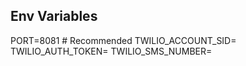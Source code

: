 ## Env Variables

PORT=8081 # Recommended
TWILIO_ACCOUNT_SID=<from twilio>
TWILIO_AUTH_TOKEN=<from twilio>
TWILIO_SMS_NUMBER=<from twilio>
